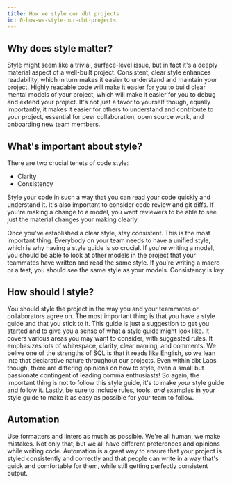 ```yaml
---
title: How we style our dbt projects
id: 0-how-we-style-our-dbt-projects
---
```


## Why does style matter?

Style might seem like a trivial, surface-level issue, but in fact it's a deeply material aspect of a well-built project. Consistent, clear style enhances readability, which in turn makes it easier to understand and maintain your project. Highly readable code will make it easier for you to build clear mental models of your project, which will make it easier for you to debug and extend your project. It's not just a favor to yourself though, equally importantly, it makes it easier for others to understand and contribute to your project, essential for peer collaboration, open source work, and onboarding new team members.

## What's important about style?

There are two crucial tenets of code style:

- Clarity
- Consistency

Style your code in such a way that you can read your code quickly and understand it. It's also important to consider code review and git diffs. If you're making a change to a model, you want reviewers to be able to see just the material changes your making clearly.

Once you've established a clear style, stay consistent. This is the most important thing. Everybody on your team needs to have a unified style, which is why having a style guide is so crucial. If you're writing a model, you should be able to look at other models in the project that your teammates have written and read the same style. If you're writing a macro or a test, you should see the same style as your models. Consistency is key.

## How should I style?

You should style the project in the way you and your teammates or collaborators agree on. The most important thing is that you have a style guide and that you stick to it. This guide is just a suggestion to get you started and to give you a sense of what a style guide might look like. It covers various areas you may want to consider, with suggested rules. It emphasizes lots of whitespace, clarity, clear naming, and comments. We belive one of the strengths of SQL is that it reads like English, so we lean into that declarative nature throughout our projects. Even within dbt Labs though, there are differing opinions on how to style, even a small but passionate contingent of leading comma enthusiasts! So again, the important thing is not to follow this style guide, it's to make _your_ style guide and follow it. Lastly, be sure to include rules, tools, _and_ examples in your style guide to make it as easy as possible for your team to follow.



## Automation

Use formatters and linters as much as possible. We're all human, we make mistakes. Not only that, but we all have different preferences and opinions while writing code. Automation is a great way to ensure that your project is styled consistently and correctly and that people can write in a way that's quick and comfortable for them, while still getting perfectly consistent output.
